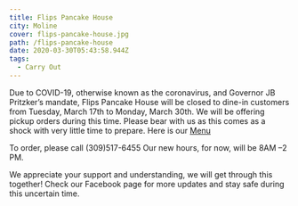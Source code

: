 ```yaml
---
title: Flips Pancake House
city: Moline
cover: flips-pancake-house.jpg
path: /flips-pancake-house
date: 2020-03-30T05:43:58.944Z
tags:
  - Carry Out
---
```

Due to COVID-19, otherwise known as the coronavirus, and Governor JB Pritzker’s mandate, Flips Pancake House will be closed to dine-in customers from Tuesday, March 17th to Monday, March 30th. We will be offering pickup orders during this time. Please bear with us as this comes as a shock with very little time to prepare. Here is our [Menu](https://lachoweb.com/flips-menu/?fbclid=IwAR3mLPSy7USEb6ZGrzJo5Zqol4OVCyE__SGLaHLdPCCCyhSTmIoop6oxVTI) 

To order, please call (309)517-6455 Our new hours, for now, will be 8AM –2 PM.

We appreciate your support and understanding, we will get through this together! Check our Facebook page for more updates and stay safe during this uncertain time.